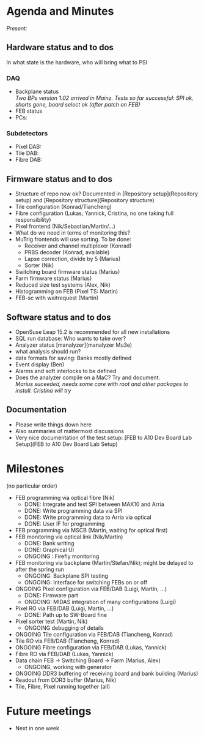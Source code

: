 # Agenda and Minutes

*Present:*

## Hardware status and to dos

In what state is the hardware, who will bring what to PSI

### DAQ
* Backplane status  
   *Two BPs version 1.02 arrived in Mainz. Tests so far successful: SPI ok, shorts gone, board select ok (after patch on FEB)*
* FEB status  
* PCs:  
  
### Subdetectors
* Pixel DAB:  
* Tile DAB:  
* Fibre DAB:  
   
## Firmware status and to dos
* Structure of repo now ok? Documented in [Repository setup](Repository setup) and [Repository structure](Repository structure)  
* Tile configuration (Konrad/Tiancheng)   
* Fibre configuration (Lukas, Yannick, Cristina, no one taking full responsibility)  
* Pixel frontend (Nik/Sebastian/Martin/...)
* What do we need in terms of monitoring this?
* MuTrig frontends will use sorting. To be done:  
    * Receiver and channel multiplexer (Konrad)
    * PRBS decoder (Konrad, available)
    * Lapse correction, divide by 5 (Marius)
    * Sorter (Nik)  
* Switching board firmware status (Marius)  
* Farm firmware status (Marius)  
* Reduced size test systems (Alex, Nik)     
* Histogramming on FEB (Pixel TS: Martin)  
* FEB-sc with waitrequest (Martin)  

## Software status and to dos
* OpenSuse Leap 15.2 is recommended for all new installations
* SQL run database: Who wants to take over?  
* Analyzer status [manalyzer](manalyzer Mu3e)
* what analysis should run?  
* data formats for saving: Banks mostly defined
* Event display (Ben)
* Alarms and soft interlocks to be defined
* Does the analyzer compile on a MaC? Try and document.  
   *Marius suceeded, needs some care with root and other packages to install. Cristina will try*

## Documentation
* Please write things down here
* Also summaries of mattermost discussions
* Very nice documentation of the test setup: [FEB to A10 Dev Board Lab Setup](FEB to A10 Dev Board Lab Setup)


# Milestones
(no particular order)

* FEB programming via optical fibre (Nik)
     * DONE: Integrate and test SPI between MAX10 and Arria 
     * DONE: Write programming data via SPI
     * DONE: Write programming data to Arria via optical
     * DONE: User IF for programming
* FEB programming via MSCB (Martin, waiting for optical first)
* FEB monitoring via optical link (Nik/Martin)
     * DONE: Bank writing
     * DONE: Graphical UI
     * ONGOING : Firefly monitoring
* FEB monitoring via backplane (Martin/Stefan/Nik); might be delayed to after the spring run
     * ONGOING: Backplane SPI testing
     * ONGOING: Interface for switching FEBs on or off
* ONGOING Pixel configuration via FEB/DAB (Luigi, Martin, ...)
     * DONE: Firmware part
     * ONGOING: MIDAS integration of many configurations (Luigi)
* Pixel RO via FEB/DAB (Luigi, Martin, ...)
     * DONE: Path up to SW-Board fine
* Pixel sorter test (Martin, Nik)
     * ONGOING debugging of details
* ONGOING Tile configuration via FEB/DAB (Tiancheng, Konrad)
* Tile RO via FEB/DAB (Tiancheng, Konrad)
* ONGOING Fibre configuration via FEB/DAB (Lukas, Yannick)
* Fibre RO via FEB/DAB (Lukas, Yannick)
* Data chain FEB -> Switching Board -> Farm (Marius, Alex)
     * ONGOING, working with generator
* ONGOING DDR3 buffering of receiving board and bank building (Marius)
* Readout from DDR3 buffer (Marius, Nik)
* Tile, Fibre, Pixel running together (all)

# Future meetings

* Next in one week